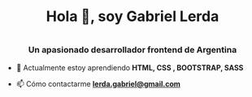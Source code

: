 <h1 align="center">Hola 👋, soy Gabriel Lerda</h1><h1 align="center">
<h3 align="center">Un apasionado desarrollador frontend de Argentina</h3>

- 🌱 Actualmente estoy aprendiendo **HTML, CSS , BOOTSTRAP, SASS**

- 📫 Cómo contactarme **lerda.gabriel@gmail.com**

